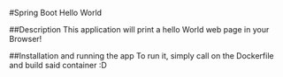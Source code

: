 #Spring Boot Hello World

##Description
This application will print a hello World web page in your Browser!

##Installation and running the app
To run it, simply call on the Dockerfile and build said container :D